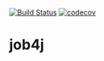 [![Build Status](https://travis-ci.org/Tiunchik/job4j.svg?branch=master)](https://travis-ci.org/Tiunchik/job4j)
[![codecov](https://codecov.io/gh/Tiunchik/job4j/branch/master/graph/badge.svg)](https://codecov.io/gh/Tiunchik/job4j)
# job4j
